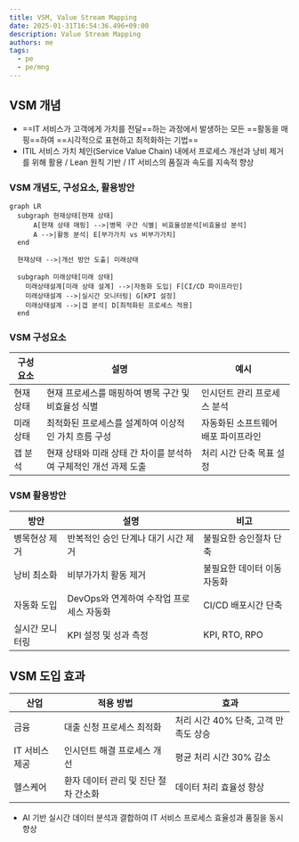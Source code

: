 ```yaml
---
title: VSM, Value Stream Mapping
date: 2025-01-31T16:54:36.496+09:00
description: Value Stream Mapping
authors: me
tags:
  - pe
  - pe/mng
---
```


## VSM 개념

- ==IT 서비스가 고객에게 가치를 전달==하는 과정에서 발생하는 모든 ==활동을 매핑==하여 ==시각적으로 표현하고 최적화하는 기법==
- ITIL 서비스 가치 체인(Service Value Chain) 내에서 프로세스 개선과 낭비 제거를 위해 활용 / Lean 원칙 기반 / IT 서비스의 품질과 속도를 지속적 향상

### VSM 개념도, 구성요소, 활용방안

```mermaid
graph LR
  subgraph 현재상태[현재 상태]
      A[현재 상태 매핑] -->|병목 구간 식별| 비효율성분석[비효율성 분석]
      A -->|활동 분석| E[부가가치 vs 비부가가치]
  end

  현재상태 -->|개선 방안 도출| 미래상태

  subgraph 미래상태[미래 상태]
    미래상태설계[미래 상태 설계] -->|자동화 도입| F[CI/CD 파이프라인]
    미래상태설계 -->|실시간 모니터링| G[KPI 설정]
    미래상태설계 -->|갭 분석| D[최적화된 프로세스 적용]
  end
```

### VSM 구성요소

| 구성 요소 | 설명 | 예시 |
| --- | --- | --- |
| 현재 상태 | 현재 프로세스를 매핑하여 병목 구간 및 비효율성 식별 | 인시던트 관리 프로세스 분석 |
| 미래 상태 | 최적화된 프로세스를 설계하여 이상적인 가치 흐름 구성 | 자동화된 소프트웨어 배포 파이프라인 |
| 갭 분석 | 현재 상태와 미래 상태 간 차이를 분석하여 구체적인 개선 과제 도출 | 처리 시간 단축 목표 설정 |

### VSM 활용방안

| 방안 | 설명 | 비고 |
| --- | --- | --- |
| 병목현상 제거 | 반복적인 승인 단계나 대기 시간 제거 | 불필요한 승인절차 단축 |
| 낭비 최소화 | 비부가가치 활동 제거 | 불필요한 데이터 이동 자동화 |
| 자동화 도입 | DevOps와 연계하여 수작업 프로세스 자동화 | CI/CD 배포시간 단축 |
| 실시간 모니터링 | KPI 설정 및 성과 측정 | KPI, RTO, RPO |

## VSM 도입 효과

| 산업 | 적용 방법 | 효과 |
| --- | --- | --- |
| 금융 | 대출 신청 프로세스 최적화 | 처리 시간 40% 단축, 고객 만족도 상승 |
| IT 서비스 제공 | 인시던트 해결 프로세스 개선 | 평균 처리 시간 30% 감소 |
| 헬스케어 | 환자 데이터 관리 및 진단 절차 간소화 | 데이터 처리 효율성 향상 |

- AI 기반 실시간 데이터 분석과 결합하여 IT 서비스 프로세스 효율성과 품질을 동시 향상
